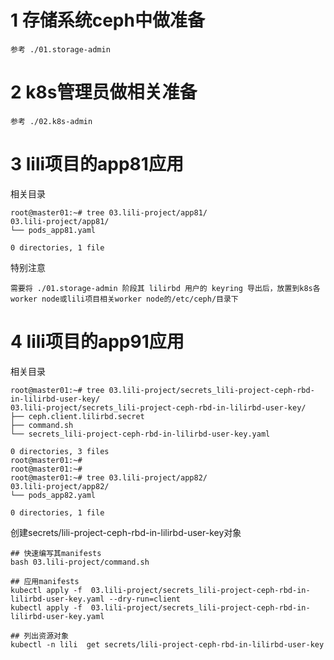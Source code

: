 # 1 存储系统ceph中做准备
```
参考 ./01.storage-admin
```

# 2 k8s管理员做相关准备
```
参考 ./02.k8s-admin
```

# 3 lili项目的app81应用
相关目录
```
root@master01:~# tree 03.lili-project/app81/
03.lili-project/app81/
└── pods_app81.yaml

0 directories, 1 file
```

特别注意
```
需要将 ./01.storage-admin 阶段其 lilirbd 用户的 keyring 导出后，放置到k8s各worker node或lili项目相关worker node的/etc/ceph/目录下
```




# 4 lili项目的app91应用
相关目录
```
root@master01:~# tree 03.lili-project/secrets_lili-project-ceph-rbd-in-lilirbd-user-key/
03.lili-project/secrets_lili-project-ceph-rbd-in-lilirbd-user-key/
├── ceph.client.lilirbd.secret
├── command.sh
└── secrets_lili-project-ceph-rbd-in-lilirbd-user-key.yaml

0 directories, 3 files
root@master01:~#
root@master01:~#
root@master01:~# tree 03.lili-project/app82/
03.lili-project/app82/
└── pods_app82.yaml

0 directories, 1 file
```

创建secrets/lili-project-ceph-rbd-in-lilirbd-user-key对象
```
## 快速编写其manifests
bash 03.lili-project/command.sh

## 应用manifests
kubectl apply -f  03.lili-project/secrets_lili-project-ceph-rbd-in-lilirbd-user-key.yaml --dry-run=client
kubectl apply -f  03.lili-project/secrets_lili-project-ceph-rbd-in-lilirbd-user-key.yaml

## 列出资源对象
kubectl -n lili  get secrets/lili-project-ceph-rbd-in-lilirbd-user-key

```
